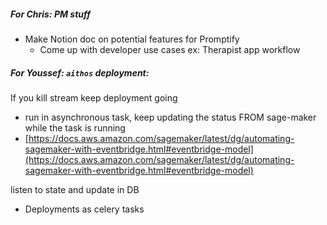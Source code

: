 ##### For Chris: PM stuff
- Make Notion doc on potential features for Promptify
	- Come up with developer use cases ex: Therapist app workflow

##### For Youssef: `aithos` deployment:
If you kill stream keep deployment going
- run in asynchronous task, keep updating the status FROM sage-maker while the task is running 
- [https://docs.aws.amazon.com/sagemaker/latest/dg/automating-sagemaker-with-eventbridge.html#eventbridge-model](https://docs.aws.amazon.com/sagemaker/latest/dg/automating-sagemaker-with-eventbridge.html#eventbridge-model)

listen to state and update in DB 
- Deployments as celery tasks

